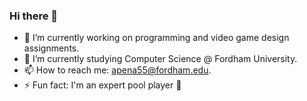 ### Hi there 👋

- 🔭 I’m currently working on programming and video game design assignments.
- 🌱 I’m currently studying Computer Science @ Fordham University.
- 📫 How to reach me: apena55@fordham.edu.
- ⚡ Fun fact: I'm an expert pool player 🎱
